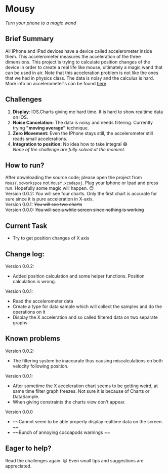 # Mousy
*Turn your phone to a magic wand*

## Brief Summary
All IPhone and IPad devices have a device called accelerometer inside them. This accelerometer measures the acceleration of the three dimensions. This project is trying to calculate position changes of the device in order to create a real life like mouse, ultimately a magic wand that can be used in air. 
Note that this acceleration problem is not like the ones that we had in physics class. The data is noisy and the calculus is hard. 
More info on accelerometer's can be found [here](https://en.wikipedia.org/wiki/Accelerometer).

## Challenges
1. **Display**: IOS.Charts giving me hard time. It is hard to show realtime data on IOS.
2. **Noise Cancelation:** The data is noisy and needs filtering. Currently trying **"moving average"** technique.
3. **Zero Movement:** Even the IPhone stays still, the accelerometer still reads small accelerations. 
4. **Integration to position:** No idea how to take integral :sweat_smile:  
*None of the challenge are fully solved at the moment.*

## How to run?
After downloading the source code; please open the project from `MousY.xcworkspce` not `MousY.xcodepoj`. Plug your Iphone or Ipad and press run. Hopefully some magic will happen. :relieved:  
Version 0.0.2: You will see four charts. Only the first chart is accurate for sure since it is pure acceleration in X-axis.  
Version 0.0.1: ~~You will see two charts~~  
Version 0.0.0: ~~You will see a white screen since nothing is working~~

## Current Task
* Try to get position changes of X axis

## Change log: 
Version 0.0.2:  

* Added position calculation and some helper functions. Position calculation is wrong. 

Version 0.0.1:  

* Read the accelerometer data  
* Create a type for data sample which will collect the samples and do the operations on it    
* Display the X acceleration and so called filtered data on two separate graphs  

## Known problems  

Version 0.0.2:

* The filtering system be inaccurate thus causing miscalculations on both velocity following position.

Version 0.0.1:

* After sometime the X acceleration chart seems to be getting weird, at same time filter graph freezes. Not sure it is because of Charts or DataSample.
* When giving constraints the charts view don't appear.

Version 0.0.0 

* ~~Cannot seem to be able properly display realtime data on the screen. ~~  
* ~~Bunch of annoying cocoapods warnings ~~

## Eager to help?
Read the challenges again. :smiley: Even small tips and suggestions are appreciated.